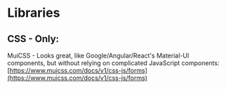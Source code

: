 # Libraries

## CSS - Only:

MuiCSS - Looks great, like Google/Angular/React's Material-UI components, but without relying on complicated JavaScript components:  
[https://www.muicss.com/docs/v1/css-js/forms](https://www.muicss.com/docs/v1/css-js/forms)

